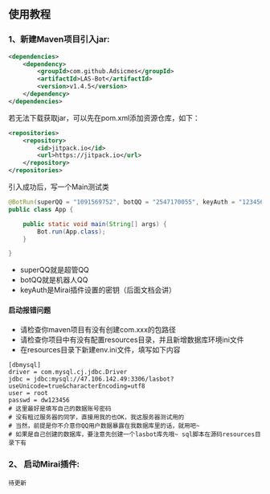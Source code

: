 ## 使用教程

### 1、新建Maven项目引入jar:

```xml
<dependencies>
    <dependency>
        <groupId>com.github.Adsicmes</groupId>
        <artifactId>LAS-Bot</artifactId>
        <version>v1.4.5</version>
    </dependency>
</dependencies>
```

若无法下载获取jar，可以先在pom.xml添加资源仓库，如下：

```xml
<repositories>
    <repository>
        <id>jitpack.io</id>
        <url>https://jitpack.io</url>
    </repository>
</repositories>
```

引入成功后，写一个Main测试类
```java
@BotRun(superQQ = "1091569752", botQQ = "2547170055", keyAuth = "123456")
public class App {

    public static void main(String[] args) {
        Bot.run(App.class);
    }

}
```

- superQQ就是超管QQ
- botQQ就是机器人QQ
- keyAuth是Mirai插件设置的密钥（后面文档会讲）

#### 启动报错问题
- 请检查你maven项目有没有创建com.xxx的包路径
- 请检查你项目中有没有配置resources目录，并且新增数据库环境ini文件
- 在resources目录下新建env.ini文件，填写如下内容

```
[dbmysql]
driver = com.mysql.cj.jdbc.Driver
jdbc = jdbc:mysql://47.106.142.49:3306/lasbot?useUnicode=true&characterEncoding=utf8
user = root
passwd = dw123456
# 这里最好是填写自己的数据账号密码
# 没有租过服务器的同学，直接用我的也OK，我这服务器测试用的
# 当然，前提是你不介意你QQ用户数据暴露在我数据库里的话，就用吧~
# 如果是自己创建的数据库，要注意先创建一个lasbot库先哦~ sql脚本在源码resources目录下有
```

### 2、 启动Mirai插件:

```
待更新
```


